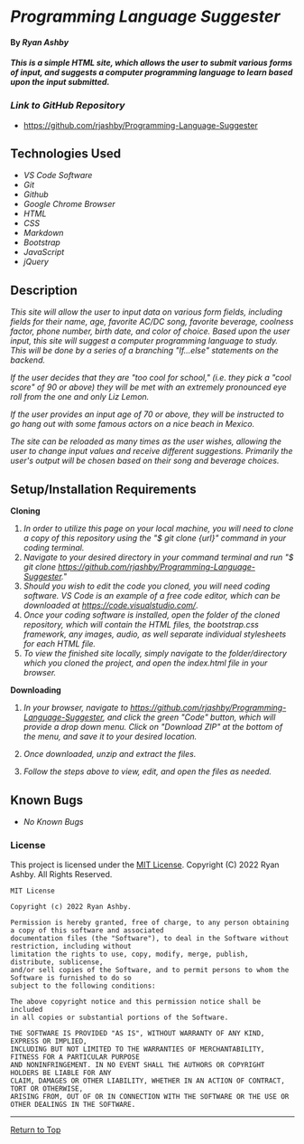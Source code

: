 
# _Programming Language Suggester_ 

#### By _**Ryan Ashby**_ 

#### _This is a simple HTML site, which allows the user to submit various forms of input, and suggests a computer programming language to learn based upon the input submitted._ 

### _Link to GitHub Repository_

* https://github.com/rjashby/Programming-Language-Suggester

## Technologies Used 

* _VS Code Software_
* _Git_
* _Github_
* _Google Chrome Browser_
* _HTML_
* _CSS_ 
* _Markdown_ 
* _Bootstrap_
* _JavaScript_
* _jQuery_


## Description 

_This site will allow the user to input data on various form fields, including fields for their name, age, favorite AC/DC song, favorite beverage, coolness factor, phone number, birth date, and color of choice. Based upon the user input, this site will suggest a computer programming language to study. This will be done by a series of a branching "If...else" statements on the backend._ 

_If the user decides that they are "too cool for school," (i.e. they pick a "cool score" of 90 or above) they will be met with an extremely pronounced eye roll from the one and only Liz Lemon._

_If the user provides an input age of 70 or above, they will be instructed to go hang out with some famous actors on a nice beach in Mexico._

_The site can be reloaded as many times as the user wishes, allowing the user to change input values and receive different suggestions. Primarily the user's output will be chosen based on their song and beverage choices._

## Setup/Installation Requirements 

**Cloning**

1) _In order to utilize this page on your local machine, you will need to clone a copy of this repository using the "$ git clone {url}" command in your coding terminal._
2) _Navigate to your desired directory in your command terminal and run "$ git clone https://github.com/rjashby/Programming-Language-Suggester."_
3) _Should you wish to edit the code you cloned, you will need coding software. VS Code is an example of a free code editor, which can be downloaded at https://code.visualstudio.com/_.
4) _Once your coding software is installed, open the folder of the cloned repository, which will contain the HTML files, the bootstrap.css framework, any images, audio, as well separate individual stylesheets for each HTML file._
5) _To view the finished site locally, simply navigate to the folder/directory which you cloned the project, and open the index.html file in your browser._

**Downloading**

1) _In your browser, navigate to https://github.com/rjashby/Programming-Language-Suggester, and click the green "Code" button, which will provide a drop down menu. Click on "Download ZIP" at the bottom of the menu, and save it to your desired location._

2) _Once downloaded, unzip and extract the files._

3) _Follow the steps above to view, edit, and open the files as needed._

## Known Bugs 

* _No Known Bugs_  

### License

This project is licensed under the [MIT License](https://opensource.org/licenses/MIT). Copyright (C) 2022 Ryan Ashby. All Rights Reserved.

```
MIT License

Copyright (c) 2022 Ryan Ashby.

Permission is hereby granted, free of charge, to any person obtaining a copy of this software and associated 
documentation files (the "Software"), to deal in the Software without restriction, including without 
limitation the rights to use, copy, modify, merge, publish, distribute, sublicense, 
and/or sell copies of the Software, and to permit persons to whom the Software is furnished to do so 
subject to the following conditions:

The above copyright notice and this permission notice shall be included 
in all copies or substantial portions of the Software.

THE SOFTWARE IS PROVIDED "AS IS", WITHOUT WARRANTY OF ANY KIND, EXPRESS OR IMPLIED, 
INCLUDING BUT NOT LIMITED TO THE WARRANTIES OF MERCHANTABILITY, FITNESS FOR A PARTICULAR PURPOSE 
AND NONINFRINGEMENT. IN NO EVENT SHALL THE AUTHORS OR COPYRIGHT HOLDERS BE LIABLE FOR ANY 
CLAIM, DAMAGES OR OTHER LIABILITY, WHETHER IN AN ACTION OF CONTRACT, TORT OR OTHERWISE, 
ARISING FROM, OUT OF OR IN CONNECTION WITH THE SOFTWARE OR THE USE OR OTHER DEALINGS IN THE SOFTWARE.
```

------------------------------

<a href="#">Return to Top</a>